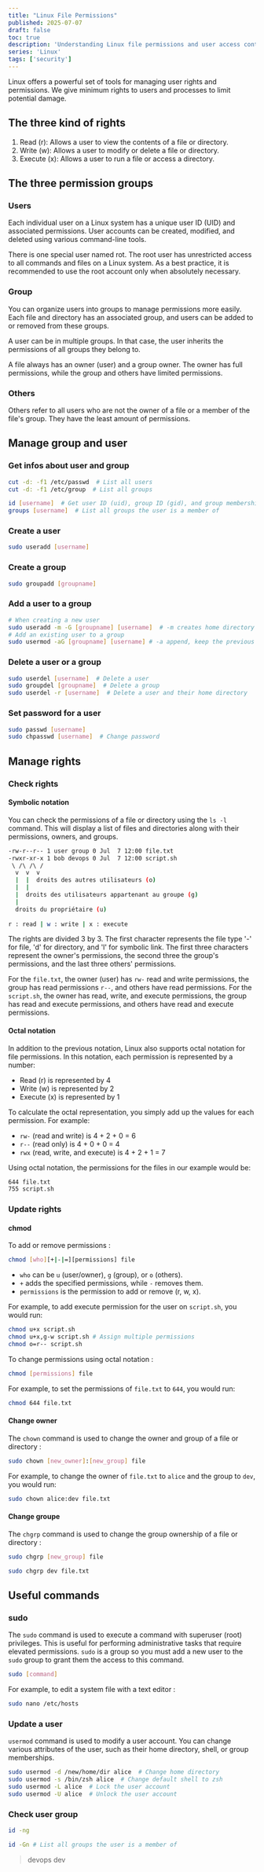 ```yaml
---
title: "Linux File Permissions"
published: 2025-07-07
draft: false
toc: true
description: 'Understanding Linux file permissions and user access control—how to secure your files and directories properly.'
series: 'Linux'
tags: ['security']
---
```


Linux offers a powerful set of tools for managing user rights and permissions. We give minimum rights to users and processes to limit potential damage.

## The three kind of rights

1. Read (r): Allows a user to view the contents of a file or directory.
2. Write (w): Allows a user to modify or delete a file or directory.
3. Execute (x): Allows a user to run a file or access a directory.


## The three permission groups

### Users
Each individual user on a Linux system has a unique user ID (UID) and associated permissions. User accounts can be created, modified, and deleted using various command-line tools.

There is one special user named rot. The root user has unrestricted access to all commands and files on a Linux system. As a best practice, it is recommended to use the root account only when absolutely necessary.

### Group
You can organize users into groups to manage permissions more easily. Each file and directory has an associated group, and users can be added to or removed from these groups.

A user can be in multiple groups. In that case, the user inherits the permissions of all groups they belong to.

A file always has an owner (user) and a group owner. The owner has full permissions, while the group and others have limited permissions.


### Others
Others refer to all users who are not the owner of a file or a member of the file's group. They have the least amount of permissions.

## Manage group and user

### Get infos about user and group

```bash
cut -d: -f1 /etc/passwd  # List all users
cut -d: -f1 /etc/group  # List all groups

id [username]  # Get user ID (uid), group ID (gid), and group memberships
groups [username]  # List all groups the user is a member of
```

### Create a user

```bash
sudo useradd [username]
```

### Create a group

```bash
sudo groupadd [groupname]
```

### Add a user to a group

```bash
# When creating a new user
sudo useradd -m -G [groupname] [username]  # -m creates home directory
# Add an existing user to a group
sudo usermod -aG [groupname] [username] # -a append, keep the previous groups
```

### Delete a user or a group

```bash
sudo userdel [username]  # Delete a user
sudo groupdel [groupname]  # Delete a group
sudo userdel -r [username]  # Delete a user and their home directory
```

### Set password for a user

```bash
sudo passwd [username]
sudo chpasswd [username]  # Change password
```

## Manage rights

### Check rights 

#### Symbolic notation

You can check the permissions of a file or directory using the `ls -l` command. This will display a list of files and directories along with their permissions, owners, and groups.

```bash
-rw-r--r-- 1 user group 0 Jul  7 12:00 file.txt
-rwxr-xr-x 1 bob devops 0 Jul  7 12:00 script.sh
 \ /\ /\ /
  v  v  v
  |  |  droits des autres utilisateurs (o)
  |  |
  |  droits des utilisateurs appartenant au groupe (g)
  |
  droits du propriétaire (u)
 
r : read | w : write | x : execute
```

The rights are divided 3 by 3. The first character represents the file type '-' for file, 'd' for directory, and 'l' for symbolic link. The first three characters represent the owner's permissions, the second three the group's permissions, and the last three others' permissions.

For the `file.txt`, the owner (user) has `rw-` read and write permissions, the group has read permissions `r--`, and others have read permissions. For the `script.sh`, the owner has read, write, and execute permissions, the group has read and execute permissions, and others have read and execute permissions.

#### Octal notation

In addition to the previous notation, Linux also supports octal notation for file permissions. In this notation, each permission is represented by a number:

- Read (r) is represented by 4
- Write (w) is represented by 2
- Execute (x) is represented by 1

To calculate the octal representation, you simply add up the values for each permission. For example:

- `rw-` (read and write) is 4 + 2 + 0 = 6
- `r--` (read only) is 4 + 0 + 0 = 4
- `rwx` (read, write, and execute) is 4 + 2 + 1 = 7

Using octal notation, the permissions for the files in our example would be:

```bash
644 file.txt
755 script.sh
```


### Update rights

#### chmod

To add or remove permissions :

```bash
chmod [who][+|-|=][permissions] file
```

- `who` can be `u` (user/owner), `g` (group), or `o` (others).
- `+` adds the specified permissions, while `-` removes them.
- `permissions` is the permission to add or remove (r, w, x).

For example, to add execute permission for the user on `script.sh`, you would run:

```bash
chmod u+x script.sh
chmod u+x,g-w script.sh # Assign multiple permissions
chmod o=r-- script.sh
```

To change permissions using octal notation :

```bash
chmod [permissions] file
```

For example, to set the permissions of `file.txt` to `644`, you would run:

```bash
chmod 644 file.txt
```

#### Change owner

The `chown` command is used to change the owner and group of a file or directory :

```bash
sudo chown [new_owner]:[new_group] file
```

For example, to change the owner of `file.txt` to `alice` and the group to `dev`, you would run:

```bash
sudo chown alice:dev file.txt
```

#### Change groupe

The `chgrp` command is used to change the group ownership of a file or directory :

```bash
sudo chgrp [new_group] file
```

```bash
sudo chgrp dev file.txt
```

## Useful commands

### sudo

The `sudo` command is used to execute a command with superuser (root) privileges. This is useful for performing administrative tasks that require elevated permissions. `sudo` is a group so you must add a new user to the `sudo` group to grant them the access to this command.

```bash
sudo [command]
```

For example, to edit a system file with a text editor :

```bash
sudo nano /etc/hosts
```

### Update a user

`usermod` command is used to modify a user account. You can change various attributes of the user, such as their home directory, shell, or group memberships.

```bash
sudo usermod -d /new/home/dir alice  # Change home directory
sudo usermod -s /bin/zsh alice  # Change default shell to zsh
sudo usermod -L alice  # Lock the user account
sudo usermod -U alice  # Unlock the user account
```

### Check user group

```bash
id -ng

id -Gn # List all groups the user is a member of
```
> devops dev


